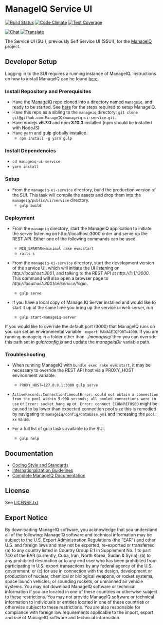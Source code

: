 # ManageIQ Service UI

[![Build Status](https://travis-ci.org/ManageIQ/manageiq-ui-service.svg?branch=master)](https://travis-ci.org/ManageIQ/manageiq-ui-service)
[![Code Climate](https://codeclimate.com/github/ManageIQ/manageiq-ui-service/badges/gpa.svg)](https://codeclimate.com/github/ManageIQ/manageiq-ui-service)
[![Test Coverage](https://codeclimate.com/github/ManageIQ/manageiq-ui-service/badges/coverage.svg)](https://codeclimate.com/github/ManageIQ/manageiq-ui-service/coverage)

[![Chat](https://badges.gitter.im/Join%20Chat.svg)](https://gitter.im/ManageIQ/manageiq-ui-service?utm_source=badge&utm_medium=badge&utm_campaign=pr-badge&utm_content=badge)
[![Translate](https://img.shields.io/badge/translate-zanata-blue.svg)](https://translate.zanata.org/zanata/project/view/manageiq-ui-service)

The Service UI (SUI), previously Self Service UI (SSUI), for the [ManageIQ](http://github.com/ManageIQ/manageiq) project.

## Developer Setup
Logging in to the SUI requires a running instance of ManageIQ. Instructions on how to install ManageIQ can be found
[here](https://github.com/ManageIQ/guides/blob/master/developer_setup.md).

### Install Repository and Prerequisites

- Have the [ManageIQ](http://github.com/ManageIQ/manageiq) repo cloned into a
  directory named `manageiq`, and ready to be started. See [here](https://github.com/ManageIQ/guides/blob/master/developer_setup.md)
  for the steps required to setup ManageIQ.
- Have this repo as a sibling to the `manageiq` directory:
`git clone git@github.com:ManageIQ/manageiq-ui-service.git`.
- Have nodejs **v6.7.0** and npm **3.10.3** installed (npm should be installed with NodeJS)
- Have yarn and gulp globally installed.
  - `npm install -g yarn gulp`

### Install Dependencies

- `cd manageiq-ui-service`
- `yarn install`

### Setup

- From the `manageiq-ui-service` directory, build the production version of
  the SUI. This task  will compile the assets and drop them into the `manageiq/public/ui/service` directory.
  - `gulp build`


### Deployment

- From the `manageiq` directory, start the ManageIQ application to initiate the server listening on
http://localhost:3000 order and serve up the REST API.
  Either one of the following commands can be used.
  - `MIQ_SPARTAN=minimal rake evm:start`
  - `rails s`

- From the `manageiq-ui-service` directory, start the development version of
  the service UI, which will initiate the UI listening on _http://localhost:3001_, and talking to the REST API at
  _http://[::1]:3000_.  This command will also open a browser page to  _http://localhost:3001/ui/service/login_.
  - `gulp serve`
- If you have a local copy of Manage IQ Server installed and would like to start it up at the same time you bring up the service ui web server, run
	- ``` gulp start-manageiq-server ```

If you would like to override the default port (3000) that ManageIQ runs on you can set an environmental variable ``` export MANAGEIQPORT=4000```.  If you are running manageiq in a folder other than _../manageiq/_ then you can override this path set in _gulp/config.js_ and update the _manageiqDir_ variable path.
### Troubleshooting
- When running ManageIQ with `bundle exec rake evm:start`, it may be necessary to override the REST API host via a
PROXY\_HOST environment variable.
  - `PROXY_HOST=127.0.0.1:3000 gulp serve`

- `ActiveRecord::ConnectionTimeoutError: could not obtain a connection from the pool within 5.000 seconds; all pooled
connections were in use` or `Error: socket hang up` or ` Error: connect ECONNREFUSED`
might be caused to by lower than expected connection pool size this is remedied by navigating to
`manageiq/config/database.yml` and increasing the `pool: xx` value.
- For a full list of gulp tasks available to the SUI.
  - `gulp help`

## Documentation

* [Coding Style and Standards](https://github.com/ManageIQ/manageiq/issues/8781)
* [Internationalization Guidelines](i18n.md)
* [Complete ManageIQ Documentation](https://github.com/ManageIQ/guides/blob/master/README.md)


## License

See [LICENSE.txt](LICENSE.txt)

## Export Notice

By downloading ManageIQ software, you acknowledge that you understand all of the
following: ManageIQ software and technical information may be subject to the
U.S. Export Administration Regulations (the "EAR") and other U.S. and foreign
laws and may not be exported, re-exported or transferred (a) to any country
listed in Country Group E:1 in Supplement No. 1 to part 740 of the EAR
(currently, Cuba, Iran, North Korea, Sudan & Syria); (b) to any prohibited
destination or to any end user who has been prohibited from participating in
U.S. export transactions by any federal agency of the U.S. government; or (c)
for use in connection with the design, development or production of nuclear,
chemical or biological weapons, or rocket systems, space launch vehicles, or
sounding rockets, or unmanned air vehicle systems. You may not download ManageIQ
software or technical information if you are located in one of these countries
or otherwise subject to these restrictions. You may not provide ManageIQ
software or technical information to individuals or entities located in one of
these countries or otherwise subject to these restrictions. You are also
responsible for compliance with foreign law requirements applicable to the
import, export and use of ManageIQ software and technical information.
